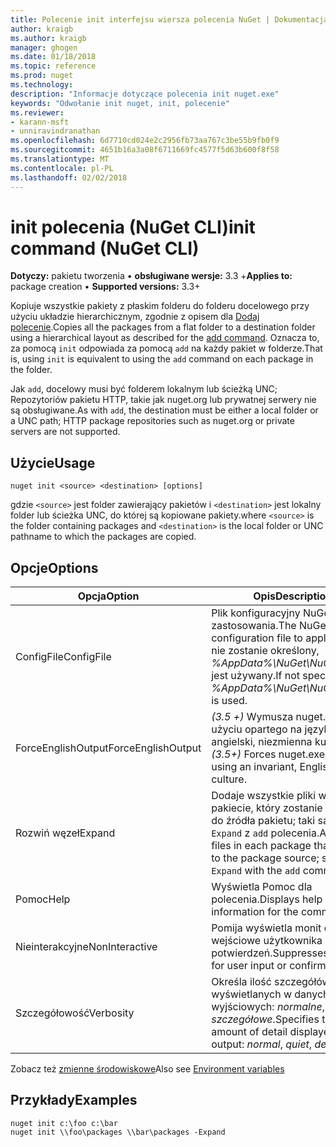 ```yaml
---
title: Polecenie init interfejsu wiersza polecenia NuGet | Dokumentacja firmy Microsoft
author: kraigb
ms.author: kraigb
manager: ghogen
ms.date: 01/18/2018
ms.topic: reference
ms.prod: nuget
ms.technology: 
description: "Informacje dotyczące polecenia init nuget.exe"
keywords: "Odwołanie init nuget, init, polecenie"
ms.reviewer:
- karann-msft
- unniravindranathan
ms.openlocfilehash: 6d7710cd024e2c2956fb73aa767c3be55b9fb0f9
ms.sourcegitcommit: 4651b16a3a08f6711669fc4577f5d63b600f8f58
ms.translationtype: MT
ms.contentlocale: pl-PL
ms.lasthandoff: 02/02/2018
---
```

# <a name="init-command-nuget-cli"></a><span data-ttu-id="7cb1f-104">init polecenia (NuGet CLI)</span><span class="sxs-lookup"><span data-stu-id="7cb1f-104">init command (NuGet CLI)</span></span>

<span data-ttu-id="7cb1f-105">**Dotyczy:** pakietu tworzenia &bullet; **obsługiwane wersje:** 3.3 +</span><span class="sxs-lookup"><span data-stu-id="7cb1f-105">**Applies to:** package creation &bullet; **Supported versions:** 3.3+</span></span>

<span data-ttu-id="7cb1f-106">Kopiuje wszystkie pakiety z płaskim folderu do folderu docelowego przy użyciu układzie hierarchicznym, zgodnie z opisem dla [Dodaj polecenie](cli-ref-add.md).</span><span class="sxs-lookup"><span data-stu-id="7cb1f-106">Copies all the packages from a flat folder to a destination folder using a hierarchical layout as described for the [add command](cli-ref-add.md).</span></span> <span data-ttu-id="7cb1f-107">Oznacza to, za pomocą `init` odpowiada za pomocą `add` na każdy pakiet w folderze.</span><span class="sxs-lookup"><span data-stu-id="7cb1f-107">That is, using `init` is equivalent to using the `add` command on each package in the folder.</span></span>

<span data-ttu-id="7cb1f-108">Jak `add`, docelowy musi być folderem lokalnym lub ścieżką UNC; Repozytoriów pakietu HTTP, takie jak nuget.org lub prywatnej serwery nie są obsługiwane.</span><span class="sxs-lookup"><span data-stu-id="7cb1f-108">As with `add`, the destination must be either a local folder or a UNC path; HTTP package repositories such as nuget.org or private servers are not supported.</span></span>

## <a name="usage"></a><span data-ttu-id="7cb1f-109">Użycie</span><span class="sxs-lookup"><span data-stu-id="7cb1f-109">Usage</span></span>

```cli
nuget init <source> <destination> [options]
```

<span data-ttu-id="7cb1f-110">gdzie `<source>` jest folder zawierający pakietów i `<destination>` jest lokalny folder lub ścieżka UNC, do której są kopiowane pakiety.</span><span class="sxs-lookup"><span data-stu-id="7cb1f-110">where `<source>` is the folder containing packages and `<destination>` is the local folder or UNC pathname to which the packages are copied.</span></span>

## <a name="options"></a><span data-ttu-id="7cb1f-111">Opcje</span><span class="sxs-lookup"><span data-stu-id="7cb1f-111">Options</span></span>

| <span data-ttu-id="7cb1f-112">Opcja</span><span class="sxs-lookup"><span data-stu-id="7cb1f-112">Option</span></span> | <span data-ttu-id="7cb1f-113">Opis</span><span class="sxs-lookup"><span data-stu-id="7cb1f-113">Description</span></span> |
| --- | --- |
| <span data-ttu-id="7cb1f-114">ConfigFile</span><span class="sxs-lookup"><span data-stu-id="7cb1f-114">ConfigFile</span></span> | <span data-ttu-id="7cb1f-115">Plik konfiguracyjny NuGet do zastosowania.</span><span class="sxs-lookup"><span data-stu-id="7cb1f-115">The NuGet configuration file to apply.</span></span> <span data-ttu-id="7cb1f-116">Jeśli nie zostanie określony, *%AppData%\NuGet\NuGet.Config* jest używany.</span><span class="sxs-lookup"><span data-stu-id="7cb1f-116">If not specified, *%AppData%\NuGet\NuGet.Config* is used.</span></span> |
| <span data-ttu-id="7cb1f-117">ForceEnglishOutput</span><span class="sxs-lookup"><span data-stu-id="7cb1f-117">ForceEnglishOutput</span></span> | <span data-ttu-id="7cb1f-118">*(3.5 +)* Wymusza nuget.exe przy użyciu opartego na język angielski, niezmienna kultura.</span><span class="sxs-lookup"><span data-stu-id="7cb1f-118">*(3.5+)* Forces nuget.exe to run using an invariant, English-based culture.</span></span> |
| <span data-ttu-id="7cb1f-119">Rozwiń węzeł</span><span class="sxs-lookup"><span data-stu-id="7cb1f-119">Expand</span></span> | <span data-ttu-id="7cb1f-120">Dodaje wszystkie pliki w każdym pakiecie, który zostanie dodany do źródła pakietu; taki sam jak `-Expand` z `add` polecenia.</span><span class="sxs-lookup"><span data-stu-id="7cb1f-120">Adds all files in each package that's added to the package source; same as `-Expand` with the `add` command.</span></span> |
| <span data-ttu-id="7cb1f-121">Pomoc</span><span class="sxs-lookup"><span data-stu-id="7cb1f-121">Help</span></span> | <span data-ttu-id="7cb1f-122">Wyświetla Pomoc dla polecenia.</span><span class="sxs-lookup"><span data-stu-id="7cb1f-122">Displays help information for the command.</span></span> |
| <span data-ttu-id="7cb1f-123">Nieinterakcyjne</span><span class="sxs-lookup"><span data-stu-id="7cb1f-123">NonInteractive</span></span> | <span data-ttu-id="7cb1f-124">Pomija wyświetla monit o dane wejściowe użytkownika lub potwierdzeń.</span><span class="sxs-lookup"><span data-stu-id="7cb1f-124">Suppresses prompts for user input or confirmations.</span></span> |
| <span data-ttu-id="7cb1f-125">Szczegółowość</span><span class="sxs-lookup"><span data-stu-id="7cb1f-125">Verbosity</span></span> | <span data-ttu-id="7cb1f-126">Określa ilość szczegółów wyświetlanych w danych wyjściowych: *normalne*, *quiet*, *szczegółowe*.</span><span class="sxs-lookup"><span data-stu-id="7cb1f-126">Specifies the amount of detail displayed in the output: *normal*, *quiet*, *detailed*.</span></span> |

<span data-ttu-id="7cb1f-127">Zobacz też [zmienne środowiskowe](cli-ref-environment-variables.md)</span><span class="sxs-lookup"><span data-stu-id="7cb1f-127">Also see [Environment variables](cli-ref-environment-variables.md)</span></span>

## <a name="examples"></a><span data-ttu-id="7cb1f-128">Przykłady</span><span class="sxs-lookup"><span data-stu-id="7cb1f-128">Examples</span></span>

```cli
nuget init c:\foo c:\bar
nuget init \\foo\packages \\bar\packages -Expand
```

